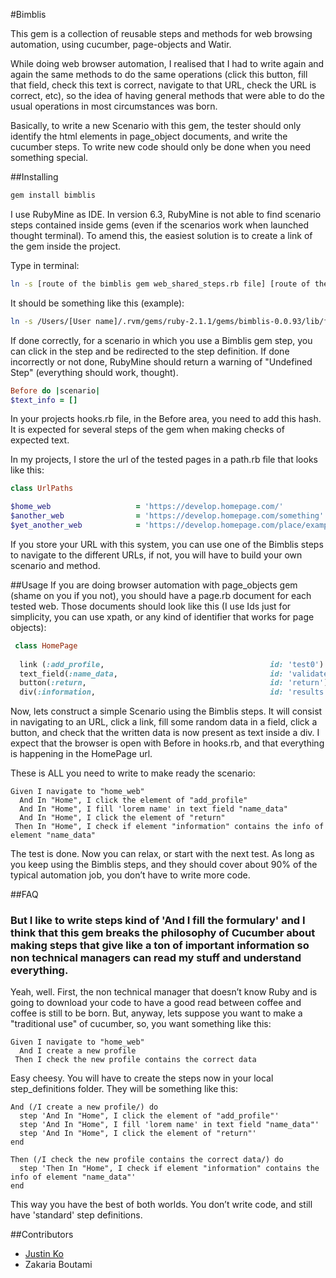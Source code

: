 #Bimblis

This gem is a collection of reusable steps and methods for web browsing automation, using cucumber, page-objects and Watir.

While doing web browser automation, I realised that I had to write again and again the same methods to do the same operations (click this button, fill that field, check this text is correct, navigate to that URL, check the URL is correct, etc), so the idea of having general methods that were able to do the usual operations in most circumstances was born.

Basically, to write a new Scenario with this gem, the tester should only identify the html elements in page_object documents, and write the cucumber steps. To write new code should only be done when you need something special.

##Installing

```bash
gem install bimblis
```
I use RubyMine as IDE. In version 6.3, RubyMine is not able to find scenario steps contained inside gems (even if the scenarios work when launched thought terminal). To amend this, the easiest solution is to create a link of the gem inside the project.

Type in terminal:
```bash
ln -s [route of the bimblis gem web_shared_steps.rb file] [route of the proyect features/steps folder]
 ```
It should be something like this (example):
```bash
ln -s /Users/[User name]/.rvm/gems/ruby-2.1.1/gems/bimblis-0.0.93/lib/features/step_definitions/web_shared_steps.rb /Users/[User name]/Documents/Git/qa-automation/features/step_definitions
 ```
If done correctly, for a scenario in which you use a Bimblis gem step, you can click in the step and be redirected to the step definition. If done incorrectly or not done, RubyMine should return a warning of "Undefined Step" (everything should work, thought).

```ruby
Before do |scenario|
$text_info = []
```
In your projects hooks.rb file, in the Before area, you need to add this hash. It is expected for several steps of the gem when making checks of expected text.

In my projects, I store the url of the tested pages in a path.rb file that looks like this:

```ruby
class UrlPaths

$home_web                   = 'https://develop.homepage.com/'
$another_web                = 'https://develop.homepage.com/something'
$yet_another_web            = 'https://develop.homepage.com/place/example'
```
If you store your URL with this system, you can use one of the Bimblis steps to navigate to the different URLs, if not, you will have to build your own scenario and method.


##Usage
If you are doing browser automation with page_objects gem (shame on you if you not), you should have a page.rb document for each tested web. Those documents should look like this (I use Ids just for simplicity, you can use xpath, or any kind of identifier that works for page objects):

```ruby
 class HomePage
 
  link (:add_profile,                                     id: 'test0')
  text_field(:name_data,                                  id: 'validate_field_of_study')
  button(:return,                                         id: 'return')
  div(:information,                                       id: 'results')
``` 

Now, lets construct a simple Scenario using the Bimblis steps. It will consist in navigating to an URL, click a link, fill some random data in a field, click a button, and check that the written data is now present as text inside a div. I expect that the browser is open with Before in hooks.rb, and that everything is happening in the HomePage url.

These is ALL you need to write to make ready the scenario:

```cucumber
Given I navigate to "home_web"
  And In "Home", I click the element of "add_profile"
  And In "Home", I fill 'lorem name' in text field "name_data"
  And In "Home", I click the element of "return"
 Then In "Home", I check if element "information" contains the info of element "name_data"
``` 

The test is done. Now you can relax, or start with the next test. As long as you keep using the Bimblis steps, and they should cover about 90% of the typical automation job, you don’t have to write more code.

##FAQ
### But I like to write steps kind of 'And I fill the formulary' and I think that this gem breaks the philosophy of Cucumber about making steps that give like a ton of important information so non technical managers can read my stuff and understand everything.

Yeah, well. First, the non technical manager that doesn’t know Ruby and is going to download your code to have a good read between coffee and coffee is still to be born. But, anyway, lets suppose you want to make a "traditional use" of cucumber, so, you want something like this:

```cucumber
Given I navigate to "home_web"
  And I create a new profile
 Then I check the new profile contains the correct data 
``` 

Easy cheesy. You will have to create the steps now in your local step_definitions folder. They will be something like this:

```cucumber
And (/I create a new profile/) do
  step 'And In "Home", I click the element of "add_profile"'
  step 'And In "Home", I fill 'lorem name' in text field "name_data"'
  step 'And In "Home", I click the element of "return"'
end

Then (/I check the new profile contains the correct data/) do
  step 'Then In "Home", I check if element "information" contains the info of element "name_data"'
end
``` 

This way you have the best of both worlds. You don’t write code, and still have 'standard' step definitions.

##Contributors

* [Justin Ko](http://stackoverflow.com/users/1200545/justin-ko)
* Zakaria Boutami
